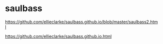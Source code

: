 # saulbass
https://github.com/ellieclarke/saulbass.github.io/blob/master/saulbass2.html


https://github.com/ellieclarke/saulbass.github.io.html
